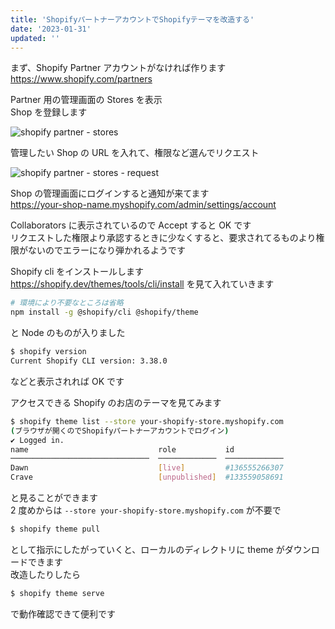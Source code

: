 ```yaml
---
title: 'ShopifyパートナーアカウントでShopifyテーマを改造する'
date: '2023-01-31'
updated: ''
---
```


まず、Shopify Partner アカウントがなければ作ります  
https://www.shopify.com/partners

Partner 用の管理画面の Stores を表示  
Shop を登録します

![shopify partner - stores](/connect-shopify-partner/shopify-stores.webp)

管理したい Shop の URL を入れて、権限など選んでリクエスト

![shopify partner - stores - request](/connect-shopify-partner/shopify-store-request.webp)

Shop の管理画面にログインすると通知が来てます  
https://your-shop-name.myshopify.com/admin/settings/account

Collaborators に表示されているので Accept すると OK です  
リクエストした権限より承認するときに少なくすると、要求されてるものより権限がないのでエラーになり弾かれるようです

Shopify cli をインストールします  
https://shopify.dev/themes/tools/cli/install を見て入れていきます

```bash
# 環境により不要なところは省略
npm install -g @shopify/cli @shopify/theme
```

と Node のものが入りました

```bash
$ shopify version
Current Shopify CLI version: 3.38.0
```

などと表示されれば OK です

アクセスできる Shopify のお店のテーマを見てみます

```bash
$ shopify theme list --store your-shopify-store.myshopify.com
(ブラウザが開くのでShopifyパートナーアカウントでログイン)
✔ Logged in.
name                             role           id
───────────────────────────────  ─────────────  ─────────────
Dawn                             [live]         #136555266307
Crave                            [unpublished]  #133559058691
```

と見ることができます  
2 度めからは `--store your-shopify-store.myshopify.com` が不要で

```bash
$ shopify theme pull
```

として指示にしたがっていくと、ローカルのディレクトリに theme がダウンロードできます  
改造したりしたら

```bash
$ shopify theme serve
```

で動作確認できて便利です
